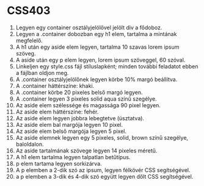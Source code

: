 # CSS403
1. Legyen egy container osztályjelölővel jelölt div a fődoboz.
2. Legyen a .container dobozban egy h1 elem, tartalma a mintának megfelelő.
3. A h1 után egy aside elem legyen, tartalma 10 szavas lorem ipsum szöveg.
4. A aside után egy p elem legyen, lorem ipsum szöveggel, 60 szóval.
5. Linkeljen egy style.css fájl stíluslapként; minden további feladatot ebben a fájlban oldjon meg.
6. A .container osztályjelölőnek legyen körbe 10% margó beállítva.
7. A .container háttérszíne: khaki.
8. A .container körbe 20 pixeles belső margó legyen.
9. A .container legyen 3 pixeles solid aqua színű szegélye.
10. Az aside elem szélessége és magassága 90 pixel legyen.
11. Az aside elem háttérszíne: fehér.
12. Az aside elem legyen jobbra lebegtetve (úsztatva).
13. Az aside elem bal margója legyen 10 pixel.
14. Az aside elem belső margója legyen 5 pixel.
15. Az aside elemnek legyen egy 5 pixeles, solid, brown színű szegélye, baloldalon.
16. Az aside tartalmának szövege legyen 14 pixeles méretű.
17. A h1 elem tartalma legyen talpatlan betűtípus.
18. p elem tartama legyen sorkizárva.
19. A p elemben a 2-dik szó az ipsum, legyen félkövér CSS segítségével.
20. a p elemben a 3-dik és 4-dik szó együtt legyen dőlt CSS segítségével.

